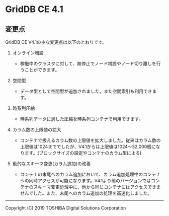 # GridDB CE 4.1

## 変更点

GridDB CE V4.1の主な変更点は以下のとおりです。

1. オンライン増設
    - 稼働中のクラスタに対して、無停止でノード増設やノード切り離しを行うことができます。
2. 空間型
    - データ型として空間型が追加されました。また空間索引も利用できます。
3. 時系列圧縮
    - 時系列データに適した圧縮を時系列コンテナで利用できます。

4. カラム数の上限値の拡大
    - コンテナで扱えるカラム数の上限値を拡大しました。従来はカラム数の上限値は1024まででしたが、V4.1からは上限値は1024～32,000個になります。(ブロックサイズの設定やコンテナのカラム型による)
5. 動的なスキーマ変更(カラム追加)の改善
    - コンテナの末尾へのカラム追加において、カラム追加処理中のコンテナへの同時アクセスが可能になります。V4.1より前のバージョンではコンテナのスキーマ変更処理中に、他から同じコンテナにはアクセスできませんでした。また、末尾へのカラム追加の処理を高速化しました。

---

Copyright (C) 2019 TOSHIBA Digital Solutions Corporation
